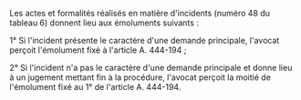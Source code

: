 Les actes et formalités réalisés en matière d'incidents (numéro 48 du tableau 6) donnent lieu aux émoluments suivants : 


1° Si l'incident présente le caractère d'une demande principale, l'avocat perçoit l'émolument fixé à l'article A. 444-194 ; 


2° Si l'incident n'a pas le caractère d'une demande principale et donne lieu à un jugement mettant fin à la procédure, l'avocat perçoit la moitié de l'émolument fixé au 1° de l'article A. 444-194.

